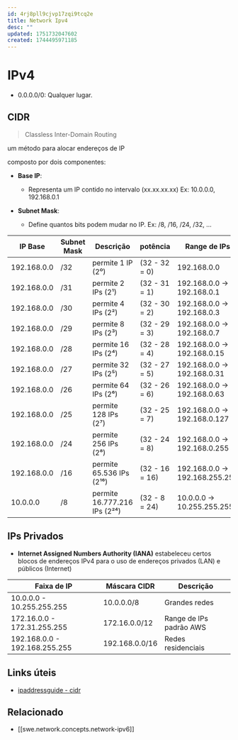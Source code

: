 ```yaml
---
id: 4rj8pll9cjvp17zqi9tcq2e
title: Network Ipv4
desc: ""
updated: 1751732047602
created: 1744495971185
---
```


# IPv4

- 0.0.0.0/0: Qualquer lugar.

## CIDR

> Classless Inter-Domain Routing

um método para alocar endereços de IP

composto por dois componentes:

- **Base IP**:

  - Representa um IP contido no intervalo (xx.xx.xx.xx) Ex: 10.0.0.0, 192.168.0.1

- **Subnet Mask**:

  - Define quantos bits podem mudar no IP. Ex: /8, /16, /24, /32, ...

| IP Base     | Subnet Mask | Descrição                    | potência       | Range de IPs                  |
| ----------- | ----------- | ---------------------------- | -------------- | ----------------------------- |
| 192.168.0.0 | /32         | permite 1 IP (2⁰)            | (32 - 32 = 0)  | 192.168.0.0                   |
| 192.168.0.0 | /31         | permite 2 IPs (2¹)           | (32 - 31 = 1)  | 192.168.0.0 → 192.168.0.1     |
| 192.168.0.0 | /30         | permite 4 IPs (2²)           | (32 - 30 = 2)  | 192.168.0.0 → 192.168.0.3     |
| 192.168.0.0 | /29         | permite 8 IPs (2³)           | (32 - 29 = 3)  | 192.168.0.0 → 192.168.0.7     |
| 192.168.0.0 | /28         | permite 16 IPs (2⁴)          | (32 - 28 = 4)  | 192.168.0.0 → 192.168.0.15    |
| 192.168.0.0 | /27         | permite 32 IPs (2⁵)          | (32 - 27 = 5)  | 192.168.0.0 → 192.168.0.31    |
| 192.168.0.0 | /26         | permite 64 IPs (2⁶)          | (32 - 26 = 6)  | 192.168.0.0 → 192.168.0.63    |
| 192.168.0.0 | /25         | permite 128 IPs (2⁷)         | (32 - 25 = 7)  | 192.168.0.0 → 192.168.0.127   |
| 192.168.0.0 | /24         | permite 256 IPs (2⁸)         | (32 - 24 = 8)  | 192.168.0.0 → 192.168.0.255   |
| 192.168.0.0 | /16         | permite 65.536 IPs (2¹⁶)     | (32 - 16 = 16) | 192.168.0.0 → 192.168.255.255 |
| 10.0.0.0    | /8          | permite 16.777.216 IPs (2²⁴) | (32 - 8 = 24)  | 10.0.0.0 → 10.255.255.255     |

## IPs Privados

- **Internet Assigned Numbers Authority (IANA)** estabeleceu certos blocos de endereços IPv4 para o uso de endereços privados (LAN) e públicos (Internet)

| Faixa de IP                   | Máscara CIDR   | Descrição               |
| ----------------------------- | -------------- | ----------------------- |
| 10.0.0.0 - 10.255.255.255     | 10.0.0.0/8     | Grandes redes           |
| 172.16.0.0 - 172.31.255.255   | 172.16.0.0/12  | Range de IPs padrão AWS |
| 192.168.0.0 - 192.168.255.255 | 192.168.0.0/16 | Redes residenciais      |

## Links úteis

- [ipaddressguide - cidr](https://www.ipaddressguide.com/cidr)

## Relacionado

- [[swe.network.concepts.network-ipv6]]
